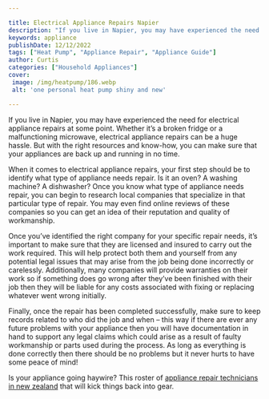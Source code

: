```yaml
---

title: Electrical Appliance Repairs Napier
description: "If you live in Napier, you may have experienced the need for electrical appliance repairs at some point. Whether it’s a broken fri...get more detail"
keywords: appliance
publishDate: 12/12/2022
tags: ["Heat Pump", "Appliance Repair", "Appliance Guide"]
author: Curtis
categories: ["Household Appliances"]
cover: 
 image: /img/heatpump/186.webp
 alt: 'one personal heat pump shiny and new'

---
```


If you live in Napier, you may have experienced the need for electrical appliance repairs at some point. Whether it’s a broken fridge or a malfunctioning microwave, electrical appliance repairs can be a huge hassle. But with the right resources and know-how, you can make sure that your appliances are back up and running in no time.

When it comes to electrical appliance repairs, your first step should be to identify what type of appliance needs repair. Is it an oven? A washing machine? A dishwasher? Once you know what type of appliance needs repair, you can begin to research local companies that specialize in that particular type of repair. You may even find online reviews of these companies so you can get an idea of their reputation and quality of workmanship.

Once you’ve identified the right company for your specific repair needs, it’s important to make sure that they are licensed and insured to carry out the work required. This will help protect both them and yourself from any potential legal issues that may arise from the job being done incorrectly or carelessly. Additionally, many companies will provide warranties on their work so if something does go wrong after they’ve been finished with their job then they will be liable for any costs associated with fixing or replacing whatever went wrong initially.

Finally, once the repair has been completed successfully, make sure to keep records related to who did the job and when – this way if there are ever any future problems with your appliance then you will have documentation in hand to support any legal claims which could arise as a result of faulty workmanship or parts used during the process. As long as everything is done correctly then there should be no problems but it never hurts to have some peace of mind!

Is your appliance going haywire? This roster of <a href="/pages/appliance-repair-technicians/new-zealand/">appliance repair technicians in new zealand</a> that will kick things back into gear.
